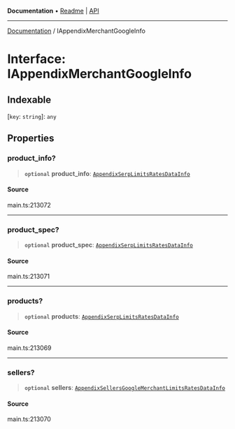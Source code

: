 **Documentation** • [Readme](../README.md) \| [API](../globals.md)

***

[Documentation](../README.md) / IAppendixMerchantGoogleInfo

# Interface: IAppendixMerchantGoogleInfo

## Indexable

 \[`key`: `string`\]: `any`

## Properties

### product\_info?

> **`optional`** **product\_info**: [`AppendixSerpLimitsRatesDataInfo`](../classes/AppendixSerpLimitsRatesDataInfo.md)

#### Source

main.ts:213072

***

### product\_spec?

> **`optional`** **product\_spec**: [`AppendixSerpLimitsRatesDataInfo`](../classes/AppendixSerpLimitsRatesDataInfo.md)

#### Source

main.ts:213071

***

### products?

> **`optional`** **products**: [`AppendixSerpLimitsRatesDataInfo`](../classes/AppendixSerpLimitsRatesDataInfo.md)

#### Source

main.ts:213069

***

### sellers?

> **`optional`** **sellers**: [`AppendixSellersGoogleMerchantLimitsRatesDataInfo`](../classes/AppendixSellersGoogleMerchantLimitsRatesDataInfo.md)

#### Source

main.ts:213070
